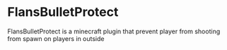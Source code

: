 # FlansBulletProtect
FlansBulletProtect is a minecraft plugin that prevent player from shooting from spawn on players in outside
